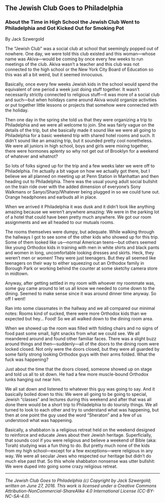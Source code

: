 ## The Jewish Club Goes to Philadelphia
### About the Time in High School the Jewish Club Went to Philadelphia and Got Kicked Out for Smoking Pot

By Jack Szwergold

The “Jewish Club” was a social club at school that seemingly popped out of nowhere. One day, we were told this club existed and this woman—whose name was Akiva—would be coming by once every few weeks to run meetings of the club. Akiva wasn’t a teacher and this club was not connected to the high school or the New York City Board of Education so this was all a bit weird, but it seemed innocuous.

Basically, once every few weeks Jewish kids in the school would spend the equivalent of one period a week just doing stuff together. It wasn’t necessarily strictly connected to religious stuff—it was more of a social club and such—but when holidays came around Akiva would organize activities or put together little lessons or projects that somehow were connected with the holiday.

Then one day in the spring she told us that they were organizing a trip to Philadelphia and we were all welcome to join. She was fairly vague on the details of the trip, but she basically made it sound like we were all going to Philadelphia for a basic weekend trip with shared hotel rooms and such. It didn’t sound like an amazing trip, but it sounded pretty cool nonetheless. We were all juniors in high school, boys and girls were mixing together, there were hormones aplenty so why not get out of Brooklyn for a weekend of whatever and whatnot?

So lots of folks signed up for the trip and a few weeks later we were off to Philadelphia. I’m actually a bit vague on how we actually got there, but I believe we all planned on meeting up at Penn Station in Manhattan and then heading out to Philadelphia. There was the usual young adult social bullshit on the train ride over with the added dimension of everyone’s Sony Walkmans or Sanyo/Sharp/Whatever being plugged in so we could tune out. Orange headphones and earbuds all in place.

When we arrived it Philadelphia it was dusk and it didn’t look like anything amazing because we weren’t anywhere amazing: We were in the parking lot of a hotel that could have been pretty much anywhere. We got our room assignments and we all headed to our mutuals rooms.

The rooms themselves were dumpy, but adequate. While walking through the hallways I got to see some of the other kids who showed up for this trip. Some of them looked like us—normal American teens—but others seemed like young Orthodox kids in training with men in white shirts and black pants and women in long, uncomfortable looking dresses and skirts. Heck, they weren’t men or women! They were just teenagers. But they all seemed like teenagers on their way to either squeezing out an Orthodox family in Borough Park or working behind the counter at some sketchy camera store in midtown.

Anyway, after getting settled in my room with whoever my roommate was, some guy came around to let us all know we needed to come down to the dining. Seemed to make sense since it was around dinner time anyway. So off I went!

Ran into some classmates in the hallway and we all compared our minimal notes: Rooms kind of sucked, there were more Orthodox kids than we expected but hey… Food! So we all walked down to the dining room area.

When we showed up the room was filled with folding chairs and no signs of food past some small, light snacks from what we could see. We all meandered around and found other familiar faces. There was a slight buzz around things and then—suddenly—all of the doors to the dining room were locked closed. Not only were the doors closed, but they were all guarded by some fairly strong looking Orthodox guys with their arms folded. What the fuck was happening?

Just about the time that the doors closed, someone showed up on stage and told us all to sit down. He had a few more muscle-bound Orthodox lunks hanging out near him.

We all sat down and listened to whatever this guy was going to say. And it basically boiled down to this: We were all going to be going to special, Jewish “classes” and lectures during this weekend and after that was all done there would be a short trip to Philadelphia to do touristy things. We all turned to look to each other and try to understand what was happening, but then at one point the guy used the word “Sheraton” and a few of us understood what was happening.

Basically, a shabbaton is a religious retreat held on the weekend designed to reinforce and educate Jews about their Jewish heritage. Superficially, that sounds cool if you were religious and believe a weekend of Bible (aka: Torah) studying was a fun thing to do. But pretty much none of the kids from my high school—except for a few exceptions—were religious in any way. We were all secular Jews who respected our heritage but didn’t do much else past that. So this whole shabbaton nonsense was utter bullshit: We were duped into going some crazy religious retreat.

***

*The Jewish Club Goes to Philadelphia (c) Copyright by Jack Szwergold; written on June 27, 2016. This work is licensed under a Creative Commons Attribution-NonCommercial-ShareAlike 4.0 International License (CC-BY-NC-SA-4.0).*
